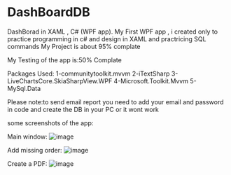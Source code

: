 # DashBoardDB
DashBorad in XAML , C# (WPF app).
My First WPF app , i created only to practice programming in c# and design in XAML and practricing SQL commands
My Project is about 95% complate

My Testing of the app is:50% Complate

Packages Used:
1-communitytoolkit.mvvm
2-iTextSharp
3-LiveChartsCore.SkiaSharpView.WPF
4-Microsoft.Toolkit.Mvvm
5-MySql.Data

Please note:to send email report you need to add your email and password in code and create the DB in your PC or it wont work

some screenshots of the app:

Main window:
![image](https://i.snipboard.io/0ckjIm.jpg)

Add missing order:
![image](https://i.snipboard.io/hnP3uY.jpg)

Create a PDF:
![image](https://snipboard.io/sHcW2P.jpg)
